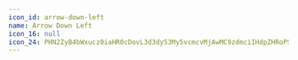 ```yaml
---
icon_id: arrow-down-left
name: Arrow Down Left
icon_16: null
icon_24: PHN2ZyB4bWxucz0iaHR0cDovL3d3dy53My5vcmcvMjAwMC9zdmciIHdpZHRoPSIyNCIgaGVpZ2h0PSIyNCIgdmlld0JveD0iMCAwIDI0IDI0Ij48cGF0aCBmaWxsLXJ1bGU9ImV2ZW5vZGQiIGQ9Ik01Ljc1IDguNWEuNzUuNzUgMCAwMC0uNzUuNzV2OWMwIC40MTQuMzM2Ljc1Ljc1Ljc1aDlhLjc1Ljc1IDAgMDAwLTEuNUg3LjU2TDE3Ljc4IDcuMjhhLjc1Ljc1IDAgMDAtMS4wNi0xLjA2TDYuNSAxNi40NFY5LjI1YS43NS43NSAwIDAwLS43NS0uNzV6Ii8+PC9zdmc+
---
```

